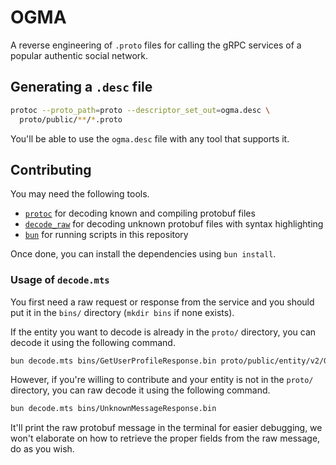 # OGMA

A reverse engineering of `.proto` files for calling the gRPC services of a popular authentic social network.

## Generating a `.desc` file

```bash
protoc --proto_path=proto --descriptor_set_out=ogma.desc \
  proto/public/**/*.proto
```

You'll be able to use the `ogma.desc` file with any tool that supports it.

## Contributing

You may need the following tools.

- [`protoc`](https://protobuf.dev/installation/) for decoding known and compiling protobuf files
- [`decode_raw`](https://github.com/confio/decode_raw) for decoding unknown protobuf files with syntax highlighting
- [`bun`](https://bun.sh/) for running scripts in this repository

Once done, you can install the dependencies using `bun install`.

### Usage of `decode.mts`

You first need a raw request or response from the service and you should put it in the `bins/` directory (`mkdir bins` if none exists).

If the entity you want to decode is already in the `proto/` directory, you can decode it using the following command.

```bash
bun decode.mts bins/GetUserProfileResponse.bin proto/public/entity/v2/GetUserProfileResponse.proto
```

However, if you're willing to contribute and your entity is not in the `proto/` directory, you can raw decode it using the following command.

```bash
bun decode.mts bins/UnknownMessageResponse.bin
```

It'll print the raw protobuf message in the terminal for easier debugging, we won't elaborate on how to retrieve the proper fields from the raw message, do as you wish.
